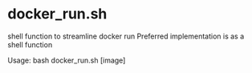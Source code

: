 # docker_run.sh
shell function to streamline docker run
Preferred implementation is as a shell function

Usage: bash docker_run.sh [image]

